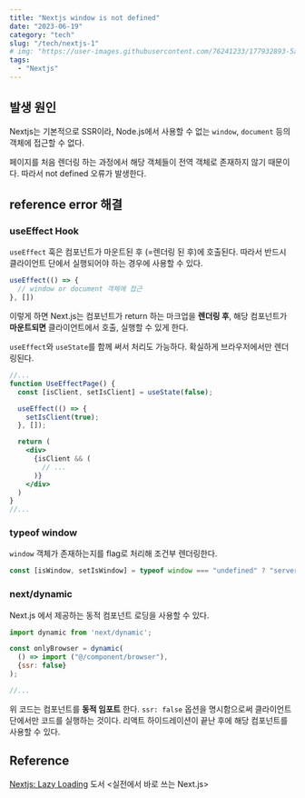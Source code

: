 ```yaml
---
title: "Nextjs window is not defined"
date: "2023-06-19"
category: "tech"
slug: "/tech/nextjs-1"
# img: "https://user-images.githubusercontent.com/76241233/177932893-5a504b26-12e4-4ade-b1ce-1951d072ba82.jpg"
tags:
  - "Nextjs"
---
```


## 발생 원인

Nextjs는 기본적으로 SSR이라, Node.js에서 사용할 수 없는 `window`, `document` 등의 객체에 접근할 수 없다.

페이지를 처음 렌더링 하는 과정에서 해당 객체들이 전역 객체로 존재하지 않기 때문이다. 따라서 not defined 오류가 발생한다.


## reference error 해결

### useEffect Hook

`useEffect` 훅은 컴포넌트가 마운트된 후 (=렌더링 된 후)에 호출된다. 따라서 반드시 클라이언트 단에서 실행되어야 하는 경우에 사용할 수 있다.

```jsx
useEffect(() => {
  // window or document 객체에 접근
}, [])
```

이렇게 하면 Next.js는 컴포넌트가 return 하는 마크업을 **렌더링 후**, 해당 컴포넌트가 **마운트되면** 클라이언트에서 호출, 실행할 수 있게 한다.

`useEffect`와 `useState`를 함께 써서 처리도 가능하다. 확실하게 브라우저에서만 렌더링된다.

```jsx
//...
function UseEffectPage() {
  const [isClient, setIsClient] = useState(false);

  useEffect(() => {
    setIsClient(true);
  }, []);

  return (
    <div>
      {isClient && (
        // ...
      )}
    </div>
  )
}
//...
```

### typeof window

`window` 객체가 존재하는지를 flag로 처리해 조건부 렌더링한다.

```jsx
const [isWindow, setIsWindow] = typeof window === "undefined" ? "server" : "client";
```

### next/dynamic

Next.js 에서 제공하는 동적 컴포넌트 로딩을 사용할 수 있다.


```jsx
import dynamic from 'next/dynamic';

const onlyBrowser = dynamic(
  () => import ("@/component/browser"),
  {ssr: false}
);

//...
```

위 코드는 컴포넌트를 **동적 임포트** 한다. `ssr: false` 옵션을 명시함으로써 클라이언트단에서만 코드를 실행하는 것이다.
리액트 하이드레이션이 끝난 후에 해당 컴포넌트를 사용할 수 있다.


## Reference
[Nextjs: Lazy Loading](https://nextjs.org/docs/pages/building-your-application/optimizing/lazy-loading)
도서 &lt;실전에서 바로 쓰는 Next.js&gt;